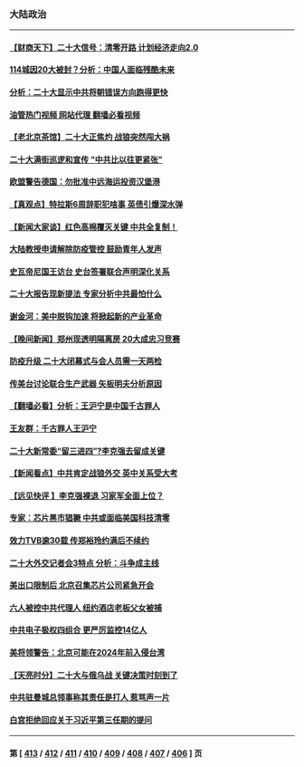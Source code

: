 ### 大陆政治
---
#### [【财商天下】二十大信号：清零开路 计划经济走向2.0](../../pages/ncid277/n13850408.md?10220845) 
#### [114城因20大被封？分析：中国人面临残酷未来](../../pages/ncid277/n13850268.md?10220845) 
#### [分析：二十大显示中共将朝错误方向跑得更快](../../pages/ncid277/n13850376.md?10220845) 
#### [油管热门视频 网站代理 翻墙必看视频](http://132.145.103.77:81/youtube.html?10220845)
#### [【老北京茶馆】二十大正焦灼 战狼突然闯大祸](../../pages/ncid277/n13850311.md?10220845) 
#### [二十大满街巡逻和宣传 “中共比以往更紧张”](../../pages/ncid277/n13850358.md?10220845) 
#### [欧盟警告德国：勿批准中远海运投资汉堡港](../../pages/ncid277/n13850351.md?10220845) 
#### [【真观点】特拉斯6周辞职犯啥事 英债引爆深水弹](../../pages/ncid277/n13850272.md?10220845) 
#### [【新闻大家谈】红色高棉覆灭关键 中共全复制！](../../pages/ncid277/n13850222.md?10220845) 
#### [大陆教授申请解除防疫管控 鼓励青年人发声](../../pages/ncid277/n13850150.md?10220845) 
#### [史瓦帝尼国王访台 史台签署联合声明深化关系](../../pages/ncid277/n13850084.md?10220845) 
#### [二十大报告现新提法 专家分析中共最怕什么](../../pages/ncid277/n13850152.md?10220845) 
#### [谢金河：美中脱钩加速 将掀起新的产业革命](../../pages/ncid277/n13850062.md?10220845) 
#### [【晚间新闻】郑州现透明隔离房 20大成忠习竞赛](../../pages/ncid277/n13850069.md?10220845) 
#### [防疫升级 二十大闭幕式与会人员需一天两检](../../pages/ncid277/n13849978.md?10220845) 
#### [传美台讨论联合生产武器 矢板明夫分析原因](../../pages/ncid277/n13849990.md?10220845) 
#### [【翻墙必看】分析：王沪宁是中国千古罪人](../../pages/ncid277/n13849939.md?10220845) 
#### [王友群：千古罪人王沪宁](../../pages/ncid277/n13849773.md?10220845) 
#### [二十大新常委“留三进四”?李克强去留成关键](../../pages/ncid277/n13849755.md?10220845) 
#### [【新闻看点】中共肯定战狼外交 英中关系受大考](../../pages/ncid277/n13849602.md?10220845) 
#### [【远见快评 】李克强裸退 习家军全面上位？](../../pages/ncid277/n13849744.md?10220845) 
#### [专家：芯片黑市猖獗 中共或面临美国科技清零](../../pages/ncid277/n13849710.md?10220845) 
#### [效力TVB逾30载 传郑裕玲约满后不续约](../../pages/ncid277/n13849707.md?10220845) 
#### [二十大外交记者会3特点 分析：斗争成主线](../../pages/ncid277/n13849596.md?10220845) 
#### [美出口限制后 北京召集芯片公司紧急开会](../../pages/ncid277/n13849697.md?10220845) 
#### [六人被控中共代理人 纽约酒店老板父女被捕](../../pages/ncid277/n13849729.md?10220845) 
#### [中共电子极权四组合 更严厉监控14亿人](../../pages/ncid277/n13849352.md?10220845) 
#### [美将领警告：北京可能在2024年前入侵台湾](../../pages/ncid277/n13849667.md?10220845) 
#### [【天亮时分】二十大与俄乌战 关键决策时刻到了](../../pages/ncid277/n13849508.md?10220845) 
#### [中共驻曼城总领事称其责任是打人 惹骂声一片](../../pages/ncid277/n13849606.md?10220845) 
#### [白宫拒绝回应关于习近平第三任期的提问](../../pages/ncid277/n13849649.md?10220845) 

---
#### 第 [ [413](./413.md?10220845) / [412](./412.md?10220845) / [411](./411.md?10220845) / [410](./410.md?10220845) / [409](./409.md?10220845) / [408](./408.md?10220845) / [407](./407.md?10220845) / [406](./406.md?10220845) ] 页
